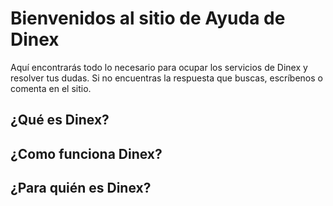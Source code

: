 # Bienvenidos al sitio de Ayuda de Dinex

Aquí encontrarás todo lo necesario para ocupar los servicios de Dinex y resolver tus dudas. Si no encuentras la respuesta que buscas, escríbenos o comenta en el sitio.

## ¿Qué es Dinex?  

## ¿Como funciona Dinex?   

## ¿Para quién es Dinex?   


